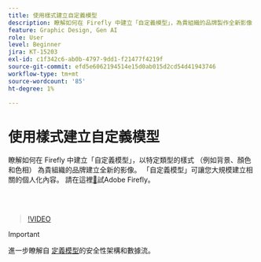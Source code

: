 ```yaml
---
title: 使用樣式建立自定義模型
description: 瞭解如何在 Firefly 中建立「自定義模型」，為貴組織的品牌製作全新影像
feature: Graphic Design, Gen AI
role: User
level: Beginner
jira: KT-15203
exl-id: c1f342c6-ab0b-4797-9dd1-f21477f4219f
source-git-commit: efd5e6062194514e15d0ab015d2cd54d41943746
workflow-type: tm+mt
source-wordcount: '85'
ht-degree: 1%

---
```


# 使用樣式建立自定義模型

瞭解如何在 Firefly 中建立「自定義模型」，以特定類型的樣式 （例如背景、顏色和色相） 為貴組織的品牌建立全新的影像。 「自定義模型」可讓您大規模建立相關的個人化內容。 請在這裡[&#128279;](https://firefly.adobe.com/)試Adobe Firefly。

<br> 

>[!VIDEO](https://video.tv.adobe.com/v/3428003?quality=12&learn=on&hidetitle=true)

>[!IMPORTANT]
>
>進一步瞭解自 [定義模型](https://www.adobe.com/content/dam/cc/en/trust-center/ungated/whitepapers/creative-cloud/adobe-firefly-custom-models-security-fact-sheet.pdf)的安全性架構和數據流。
